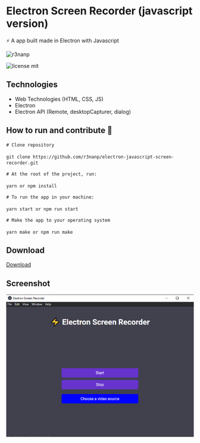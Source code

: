 # Electron Screen Recorder (javascript version)

⚡ A app built made in Electron with Javascript

![r3nanp](https://img.shields.io/badge/r3nanp-electron--screen--recorder-blue)

![license mit](https://img.shields.io/github/license/r3nanp/electron-screen-recorder?color=blue&label=LICENSE&logo=github&style=flat-square)

## Technologies

- Web Technologies (HTML, CSS, JS)
- Electron
- Electron API (Remote, desktopCapturer, dialog)

## How to run and contribute 🤔

```
# Clone repository

git clone https://github.com/r3nanp/electron-javascript-screen-recorder.git
```

```
# At the root of the project, run:

yarn or npm install
```

```
# To run the app in your machine:

yarn start or npm run start
```

```
# Make the app to your operating system

yarn make or npm run make
```

## Download

<a href="https://github.com/r3nanp/electron-screen-recorder/releases/tag/1.0">Download</a>

## Screenshot

  <img src="./.github/screenshot.png">
